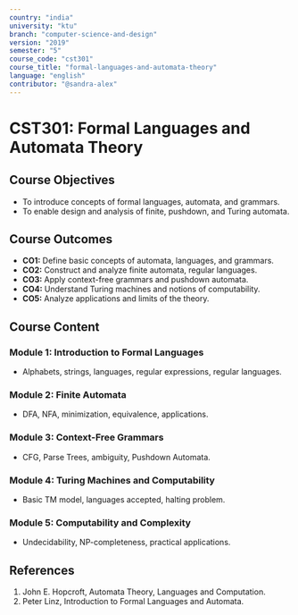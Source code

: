 ```yaml
---
country: "india"
university: "ktu"
branch: "computer-science-and-design"
version: "2019"
semester: "5"
course_code: "cst301"
course_title: "formal-languages-and-automata-theory"
language: "english"
contributor: "@sandra-alex"
---
```


# CST301: Formal Languages and Automata Theory

## Course Objectives
* To introduce concepts of formal languages, automata, and grammars.
* To enable design and analysis of finite, pushdown, and Turing automata.

## Course Outcomes
* **CO1:** Define basic concepts of automata, languages, and grammars.
* **CO2:** Construct and analyze finite automata, regular languages.
* **CO3:** Apply context-free grammars and pushdown automata.
* **CO4:** Understand Turing machines and notions of computability.
* **CO5:** Analyze applications and limits of the theory.

## Course Content

### Module 1: Introduction to Formal Languages
* Alphabets, strings, languages, regular expressions, regular languages.

### Module 2: Finite Automata
* DFA, NFA, minimization, equivalence, applications.

### Module 3: Context-Free Grammars
* CFG, Parse Trees, ambiguity, Pushdown Automata.

### Module 4: Turing Machines and Computability
* Basic TM model, languages accepted, halting problem.

### Module 5: Computability and Complexity
* Undecidability, NP-completeness, practical applications.

## References
1. John E. Hopcroft, Automata Theory, Languages and Computation.
2. Peter Linz, Introduction to Formal Languages and Automata.
